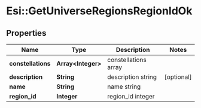 # Esi::GetUniverseRegionsRegionIdOk

## Properties
Name | Type | Description | Notes
------------ | ------------- | ------------- | -------------
**constellations** | **Array&lt;Integer&gt;** | constellations array | 
**description** | **String** | description string | [optional] 
**name** | **String** | name string | 
**region_id** | **Integer** | region_id integer | 


